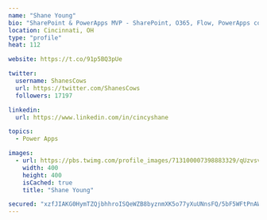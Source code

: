 ```yaml
---
name: "Shane Young"
bio: "SharePoint & PowerApps MVP - SharePoint, O365, Flow, PowerApps consulting? @PowerApps911 | Pure Snark? You found it."
location: Cincinnati, OH
type: "profile"
heat: 112

website: https://t.co/91p5BQ3pUe

twitter:
  username: ShanesCows
  url: https://twitter.com/ShanesCows
  followers: 17197

linkedin:
  url: https://www.linkedin.com/in/cincyshane

topics:
  - Power Apps

images:
  - url: https://pbs.twimg.com/profile_images/713100007398883329/qUzvsvQ3_400x400.jpg
    width: 400
    height: 400
    isCached: true
    title: "Shane Young"

secured: "xzfJIAKG0HymTZQjbhhroISQeWZB8byznmXK5o77yXuUNnsFQ/5bF5WFtPnAWOFkwkatntm227BOY725tkomlSmBeW0Ygomy3fliAYtAfl0ZXV4wNqZyof/u327l9SmJ3zqo1jbZSCb6JhKHgMm52i9Dixd4TYS71yjk8SqWbb7V4CRBmHMjBj2qkePrrD7Gfy35bkZQoug8I8s6YSx/0KUqOlFL05IdsxPUzNz0OSbB8smTNFjNNMCOczy+Dxkt5v/VCrdrW29tOBmSM7YXYP9KNyKAlbaK9f83C+Yqo6WcbpYufAsN0XJwXqx5cwjhnJmiWPLArkd4rQhsUOSUs04gSFUtbKOnnHuXcpgGItIwY1bZpaFAcVDWQuVT+oA6LnE/Ykqx2RGwANEAVbkFpR7Uj6xyBDItic+vPL6IEGo=;VQ3A4UpVfFxYG10uCk3Aww=="
---
```


